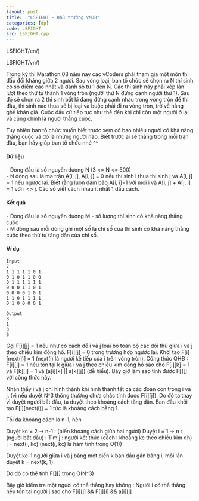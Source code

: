 ```yaml
---
layout: post
title:  "LSFIGHT - Đấu trường VM08"
categories: [dp]
code: LSFIGHT
src: LSFIGHT.cpp
---
```






LSFIGHT/en/)



LSFIGHT/vn/)

Trong kỳ thi Marathon 08 năm nay các vCoders phải tham gia một môn thi đấu đối kháng giữa 2 người. Sau vòng loại, ban tổ chức sẽ chọn ra N thí sinh có số điểm cao nhất và đánh số từ 1 đến N. Các thí sinh này phải xếp lần lượt theo thứ tự thành 1 vòng tròn (người thứ N đứng cạnh người thứ 1). Sau đó sẽ chọn ra 2 thí sinh bất kì đang đứng cạnh nhau trong vòng tròn để thi đấu, thí sinh nào thua sẽ bị loại và buộc phải đi ra vòng tròn, trở về hàng ghế khán giả. Cuộc đấu cứ tiếp tục như thế đến khi chỉ còn một người ở lại và cũng chính là người thắng cuộc.

Tuy nhiên ban tổ chức muốn biết trước xem có bao nhiêu người có khả năng thắng cuộc và đó là những người nào. Biết trước ai sẽ thắng trong mỗi trận đấu, bạn hãy giúp ban tổ chức nhé ^^

#### Dữ liệu

\- Dòng đầu là số nguyên dương N (3 <= N <= 500)  
\- N dòng sau là ma trận A\[i, j\], A\[i, j\] = 0 nếu thí sinh i thua thí sinh j và A\[i, j\] = 1 nếu ngược lại. Biết rằng luôn đảm bảo A\[i, i\]=1 với mọi i và A\[i, j\] + A\[j, i\] = 1 với i <> j. Các số viết cách nhau ít nhất 1 dấu cách.

#### Kết quả

\- Dòng đầu là số nguyên dương M - số lượng thí sinh có khả năng thắng cuộc  
\- M dòng sau mỗi dòng ghi một số là chỉ số của thí sinh có khả năng thắng cuộc theo thứ tự tăng dần của chỉ số.

#### Ví dụ

```
Input
7
1 1 1 1 1 0 1
0 1 0 1 1 0 0
0 1 1 1 1 1 1
0 0 0 1 1 0 1
0 0 0 0 1 0 1
1 1 0 1 1 1 1
0 1 0 0 0 0 1

Output
3
1
3
6

```

<!--more-->



Gọi F[i][j] = 1 nếu như có cách để i và j loại bỏ toàn bộ các đối thủ giữa i và j theo chiều kim đồng hồ. F[i][j] = 0 trong trường hợp ngược lại. Khởi tạo F[i][next(i)] = 1 (next(i) là người kế tiếp của i trên vòng tròn). Công thức QHĐ : F[i][j] = 1 nếu tồn tại k giữa i và j theo chiều kim đồng hồ sao cho F[i][k] = 1 và F[k][j] = 1 và (a[i][k] || a[k][j]) (dễ hiểu).  Bây giờ làm sao tính được F[][] với công thức này.

Nhận thấy i và j chỉ hình thành khi hình thành tất cả các đoạn con trong i và j. (vì nếu duyệt N^3 thông thường chưa chắc tính được F[i][j]). Do đó ta thay vì duyệt người bắt đầu, ta duyệt theo khoảng cách tăng dần. Ban đầu khởi tạo F[i][next(i)] = 1 tức là khoảng cách bằng 1.

Tối đa khoảng cách là n-1, nên 

Duyệt kc =  2 -> n-1 : (biến khoảng cách giữa hai người)
	Duyệt i = 1 -> n  : (người bắt đầu) :
		Tìm j : người kết thúc (cách I khoảng kc theo chiều kim đh)
			j = next(i, kc) (next(i, kc) là hàm tính trong O(1))

Duyệt kc-1 người giữa i và j bằng một biến k ban đầu gán bằng i, mỗi lần duyệt k = next(k, 1).

Do đó có thể tính F[][] trong O(N^3)

Bây giờ kiểm tra một người có thể thắng hay không : Người i có thể thắng nếu tồn tại người j sao cho F[i][j] && F[j][i] && a[i][j]

